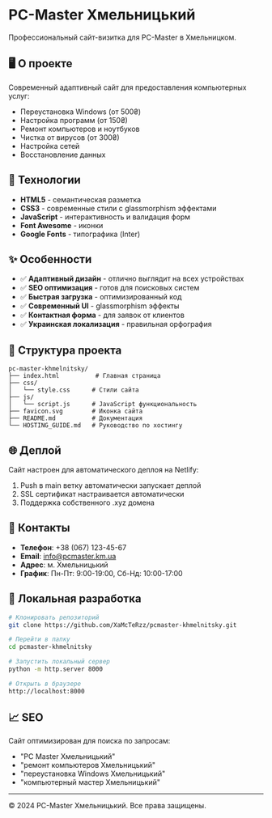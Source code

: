 # PC-Master Хмельницький

Профессиональный сайт-визитка для PC-Master в Хмельницком.

## 🖥️ О проекте

Современный адаптивный сайт для предоставления компьютерных услуг:
- Переустановка Windows (от 500₴)
- Настройка программ (от 150₴)
- Ремонт компьютеров и ноутбуков
- Чистка от вирусов (от 300₴)
- Настройка сетей
- Восстановление данных

## 🚀 Технологии

- **HTML5** - семантическая разметка
- **CSS3** - современные стили с glassmorphism эффектами
- **JavaScript** - интерактивность и валидация форм
- **Font Awesome** - иконки
- **Google Fonts** - типографика (Inter)

## ✨ Особенности

- ✅ **Адаптивный дизайн** - отлично выглядит на всех устройствах
- ✅ **SEO оптимизация** - готов для поисковых систем
- ✅ **Быстрая загрузка** - оптимизированный код
- ✅ **Современный UI** - glassmorphism эффекты
- ✅ **Контактная форма** - для заявок от клиентов
- ✅ **Украинская локализация** - правильная орфография

## 📁 Структура проекта

```
pc-master-khmelnitsky/
├── index.html          # Главная страница
├── css/
│   └── style.css      # Стили сайта
├── js/
│   └── script.js      # JavaScript функциональность
├── favicon.svg        # Иконка сайта
├── README.md          # Документация
└── HOSTING_GUIDE.md   # Руководство по хостингу
```

## 🌐 Деплой

Сайт настроен для автоматического деплоя на Netlify:
1. Push в main ветку автоматически запускает деплой
2. SSL сертификат настраивается автоматически
3. Поддержка собственного .xyz домена

## 📱 Контакты

- **Телефон**: +38 (067) 123-45-67
- **Email**: info@pcmaster.km.ua
- **Адрес**: м. Хмельницький
- **График**: Пн-Пт: 9:00-19:00, Сб-Нд: 10:00-17:00

## 🔧 Локальная разработка

```bash
# Клонировать репозиторий
git clone https://github.com/XaMcTeRzz/pcmaster-khmelnitsky.git

# Перейти в папку
cd pcmaster-khmelnitsky

# Запустить локальный сервер
python -m http.server 8000

# Открыть в браузере
http://localhost:8000
```

## 📈 SEO

Сайт оптимизирован для поиска по запросам:
- "PC Master Хмельницький"
- "ремонт компьютеров Хмельницький"
- "переустановка Windows Хмельницький"
- "компьютерный мастер Хмельницький"

---

© 2024 PC-Master Хмельницький. Все права защищены.